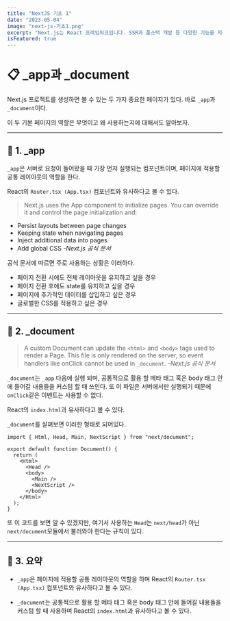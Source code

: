 ```yaml
---
title: "NextJS 기초 1"
date: "2023-05-04"
image: "next-js-기초1.png"
excerpt: "Next.js는 React 프레임워크입니다. SSR과 풀스택 개발 등 다양한 기능을 지원합니다."
isFeatured: true
---
```


# 📋 \_app과 \_document

Next.js 프로젝트를 생성하면 볼 수 있는 두 가지 중요한 페이지가 있다.
바로 `_app`과 `_document`이다.

이 두 기본 페이지의 역할은 무엇이고 왜 사용하는지에 대해서도 알아보자.

---

## 📌 1. \_app

`_app`은 서버로 요청이 들어왔을 때 가장 먼저 실행되는 컴포넌트이며, 페이지에 적용할 공통 레이아웃의 역할을 한다.

React의 `Router.tsx (App.tsx)` 컴포넌트와 유사하다고 볼 수 있다.

> Next.js uses the App component to initialize pages. You can override it and control the page initialization and:

- Persist layouts between page changes
- Keeping state when navigating pages
- Inject additional data into pages
- Add global CSS
  _-Next.js 공식 문서_

공식 문서에 따르면 주로 사용하는 상황은 이러하다.

- 페이지 전환 시에도 전체 레이아웃을 유지하고 싶을 경우
- 페이지 전환 후에도 state를 유지하고 싶을 경우
- 페이지에 추가적인 데이터를 삽입하고 싶은 경우
- 글로벌한 CSS를 적용하고 싶은 경우

---

## 📌 2. \_document

> A custom Document can update the `<html>` and `<body>` tags used to render a Page. This file is only rendered on the server, so event handlers like onClick cannot be used in `_document`. _-Next.js 공식 문서_

`_document`는 `_app` 다음에 실행 되며, 공통적으로 활용 할 메타 태그 혹은 body 태그 안에 들어갈 내용들을 커스텀 할 때 쓰인다.
또 이 파일은 서버에서만 실행되기 때문에 `onClick`같은 이벤트는 사용할 수 없다.

React의 `index.html`과 유사하다고 볼 수 있다.

`_document`를 살펴보면 이러한 형태로 되어있다.

```tsx
import { Html, Head, Main, NextScript } from "next/document";

export default function Document() {
  return (
    <Html>
      <Head />
      <body>
        <Main />
        <NextScript />
      </body>
    </Html>
  );
}
```

또 이 코드를 보면 알 수 있겠지만, 여기서 사용하는 `Head`는 `next/head`가 아닌 `next/document`모듈에서 불러와야 한다는 규칙이 있다.

---

## 📌 3. 요약

- `_app`은 페이지에 적용할 공통 레이아웃의 역할을 하며 React의 `Router.tsx (App.tsx)` 컴포넌트와 유사하다고 볼 수 있다.

- `_document`는 공통적으로 활용 할 메타 태그 혹은 body 태그 안에 들어갈 내용들을 커스텀 할 때 사용하며 React의 `index.html`과 유사하다고 볼 수 있다.
